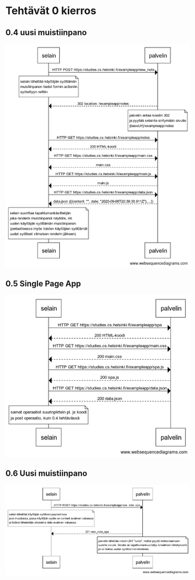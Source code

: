 
# Tehtävät 0 kierros

## 0.4 uusi muistiinpano

![Tehtävä 0.4](./images/0_4.png)

## 0.5 Single Page App

![Tehtävä 0.5](./images/0_5.png)

## 0.6 Uusi muistiinpano

![Tehtävä 0.6](./images/0_6.png)